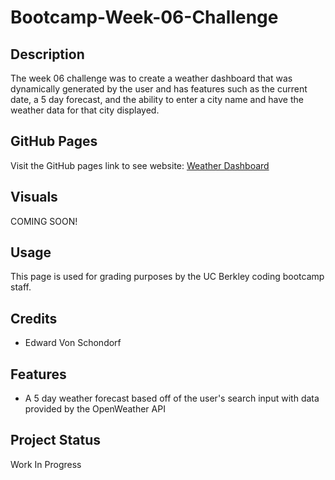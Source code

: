 # Bootcamp-Week-06-Challenge

## Description

The week 06 challenge was to create a weather dashboard that was dynamically generated by the user and has features such as the current date, a 5 day forecast, and the ability to enter a city name and have the weather data for that city displayed.

## GitHub Pages

Visit the GitHub pages link to see website: [Weather Dashboard](https://torvec.github.io/challenge_6_Weather_Dashboard/)

## Visuals

COMING SOON!

## Usage

This page is used for grading purposes by the UC Berkley coding bootcamp staff.

## Credits

- Edward Von Schondorf

## Features

- A 5 day weather forecast based off of the user's search input with data provided by the OpenWeather API

## Project Status

Work In Progress